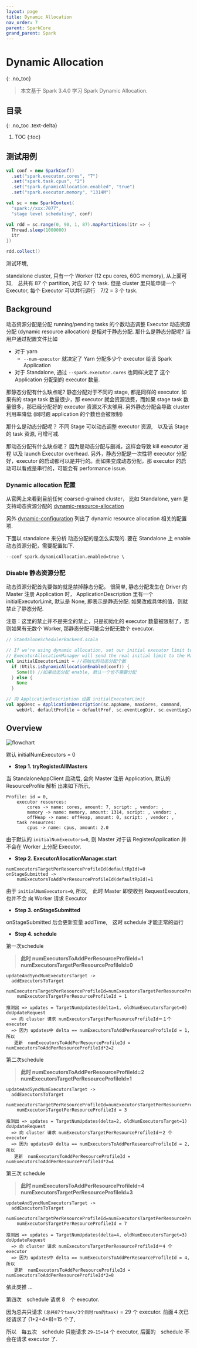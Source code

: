 ```yaml
---
layout: page
title: Dynamic Allocation
nav_order: 7
parent: SparkCore 
grand_parent: Spark
---
```


# Dynamic Allocation
{: .no_toc}

> 本文基于 Spark 3.4.0 学习 Spark Dynamic Allocation.

## 目录
{: .no_toc .text-delta}

1. TOC
{:toc}

## 测试用例

``` scala
val conf = new SparkConf()
  .set("spark.executor.cores", "7")
  .set("spark.task.cpus", "2")
  .set("spark.dynamicAllocation.enabled", "true")
  .set("spark.executor.memory", "1314M")

val sc = new SparkContext(
  "spark://xxx:7077",
  "stage level scheduling", conf)

val rdd = sc.range(0, 90, 1, 87).mapPartitions(itr => {
  Thread.sleep(1000000)
  itr
})

rdd.collect()
```

测试环境,

standalone cluster, 只有一个 Worker (12 cpu cores, 60G memory), 从上面可知,　总共有 87 个 partition,
对应 87 个 task. 但是 cluster 里只能申请一个 Executor, 每个 Executor 可以并行运行　7/2 = 3 个 task.

## Background

动态资源分配是分配 running/pending tasks 的个数动态调整 Executor
动态资源分配 (dynamic resource allocation) 是相对于静态分配. 那什么是静态分配呢? 当用户通过配置文件比如

- 对于 yarn
  - `--num-executor` 就决定了 Yarn 分配多少个 executor 给该 Spark Application
- 对于 Standalone, 通过 `--spark.executor.cores` 也同样决定了 这个 Application 分配到的 executor 数量.

那静态分配有什么缺点呢? 静态分配对于不同的 stage, 都是同样的 executor. 如果有的 stage task 数量很少，那 executor 就会资源浪费，而如果 stage task 数量很多，那已经分配好的 executor 资源又不太够用. 另外静态分配会导致 cluster 利用率降低 (同时跑 application 的个数也会被限制)

那什么是动态分配呢？ 不同 Stage 可以动态调整 executor 资源,　以及该 Stage 的 task 资源, 可增可减.

那动态分配有什么缺点呢？ 因为是动态分配与删减，这样会导致 kill executor 进程 以及 launch Executor overhead. 另外，静态分配是一次性将 executor 分配好，executor 的启动都可以是并行的。而如果变成动态分配，那 executor 的启动可以看成是串行的，可能会有 performance issue.

### Dynamic allocation 配置

从官网上来看到目前任何 coarsed-grained cluster， 比如 Standalone, yarn 是支持动态资源分配的 [dynamic-resource-allocation](http://spark.apache.org/docs/latest/job-scheduling.html#dynamic-resource-allocation)

另外 [dynamic-configuration](http://spark.apache.org/docs/latest/configuration.html#dynamic-allocation) 列出了 dynamic resource allocation 相关的配置项.

下面以 standalone 来分析 动态分配的是怎么实现的. 要在 Standalone 上 enable 动态资源分配，需要配置如下.

``` xml
--conf spark.dynamicAllocation.enabled=true \
```

### Disable 静态资源分配

动态资源分配首先要做的就是禁掉静态分配。 很简单, 静态分配发生在 Driver 向 Master 注册 Application 时， ApplicationDescription 里有一个 initialExecutorLimit, 默认是 None, 即表示是静态分配. 如果改成具体的值，则就禁止了静态分配.

注意：这里的禁止并不是完全的禁止，只是初始化的 executor 数量被限制了，否则如果有无数个 Worker, 那静态分配可能会分配无数个 executor.

``` scala
// StandaloneSchedulerBackend.scala

// If we're using dynamic allocation, set our initial executor limit to 0 for now.
// ExecutorAllocationManager will send the real initial limit to the Master later.
val initialExecutorLimit = //初始化的动态分配个数
  if (Utils.isDynamicAllocationEnabled(conf)) {
    Some(0) //如果动态分配 enable, 默认一个也不需要分配
  } else {
    None
  }

// 向 ApplicationDescription 设置 initialExecutorLimit
val appDesc = ApplicationDescription(sc.appName, maxCores, command,
    webUrl, defaultProfile = defaultProf, sc.eventLogDir, sc.eventLogCodec, initialExecutorLimit)
```

## Overview

![flowchart](/docs/spark/spark-core/dynamic-allocation/dynamic-allocation-flow.drawio.svg)


默认 initialNumExecutors = 0

- **Step 1. tryRegisterAllMasters**

当 StandaloneAppClient 启动后, 会向 Master 注册 Application, 默认的 ResourceProfile 解析
出来如下所示,

``` console
Profile: id = 0,
    executor resources:
        cores -> name: cores, amount: 7, script: , vendor: ,
        memory -> name: memory, amount: 1314, script: , vendor: ,
        offHeap -> name: offHeap, amount: 0, script: , vendor: ,
    task resources:
        cpus -> name: cpus, amount: 2.0
```

由于默认的 `initialNumExecutors=0`, 则 Master 对于该 RegisterApplication 并不会在 Worker
上分配 Executor.

- **Step 2. ExecutorAllocationManager.start**

``` console
numExecutorsTargetPerResourceProfileId(defaultRpId)=0
onStageSubmitted -> 
    numExecutorsToAddPerResourceProfileId(defaultRpId)=1
```

由于 `initialNumExecutors=0`, 所以,　此时 Master 即使收到 RequestExecutors, 也并不会
向 Worker 请求 Executor

- **Step 3. onStageSubmitted**

onStageSubmitted 后会更新变量 addTime,　这时 schedule 才能正常的运行

- **Step 4. schedule**

第一次schedule
  
> **此时 numExecutorsToAddPerResourceProfileId=1 numExecutorsTargetPerResourceProfileId=0**

``` console
updateAndSyncNumExecutorsTarget ->
  addExecutorsToTarget
    numExecutorsTargetPerResourceProfileId=numExecutorsTargetPerResourceProfileId+numExecutorsToAddPerResourceProfileId
    numExecutorsTargetPerResourceProfileId = 1

推测出 => updates = TargetNumUpdates(delta=1, oldNumExecutorsTarget=0)
doUpdateRequest
  => 向 cluster 请求 numExecutorsTargetPerResourceProfileId＝１个executor
  => 因为 updates中 delta == numExecutorsToAddPerResourceProfileId = 1, 所以
   更新  numExecutorsToAddPerResourceProfileId = numExecutorsToAddPerResourceProfileId*2=2
```

第二次schedule

> **此时 numExecutorsToAddPerResourceProfileId=2 numExecutorsTargetPerResourceProfileId=1**

``` console
updateAndSyncNumExecutorsTarget ->
  addExecutorsToTarget
    numExecutorsTargetPerResourceProfileId=numExecutorsTargetPerResourceProfileId+numExecutorsToAddPerResourceProfileId
    numExecutorsTargetPerResourceProfileId = 3

推测出 => updates = TargetNumUpdates(delta=2, oldNumExecutorsTarget=1)
doUpdateRequest
  => 向 cluster 请求 numExecutorsTargetPerResourceProfileId＝2 个executor
  => 因为 updates中 delta == numExecutorsToAddPerResourceProfileId = 2, 所以
   更新  numExecutorsToAddPerResourceProfileId = numExecutorsToAddPerResourceProfileId*2=4
```

第三次 schedule

> **此时 numExecutorsToAddPerResourceProfileId=4 numExecutorsTargetPerResourceProfileId=3**

``` console
updateAndSyncNumExecutorsTarget ->
  addExecutorsToTarget
    numExecutorsTargetPerResourceProfileId=numExecutorsTargetPerResourceProfileId+numExecutorsToAddPerResourceProfileId
    numExecutorsTargetPerResourceProfileId = 7

推测出 => updates = TargetNumUpdates(delta=4, oldNumExecutorsTarget=3)
doUpdateRequest
  => 向 cluster 请求 numExecutorsTargetPerResourceProfileId＝4 个executor
  => 因为 updates中 delta == numExecutorsToAddPerResourceProfileId = 4, 所以
   更新  numExecutorsToAddPerResourceProfileId = numExecutorsToAddPerResourceProfileId*2=8
```

依此类推 ...

第四次　schedule 请求 8　个 executor.

因为总共只请求 `(总共87个task/3个同时run的task)` = 29 个 executor. 前面４次已经请求了 (1+2+4+8)=15 个了,

所以　每五次　schedule 只能请求 `29-15=14` 个 executor,
后面的　schedule 不会在请求 executor 了.
